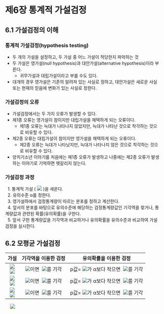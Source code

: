 # 제6장 통계적 가설검정

## 6.1 가설검정의 이해

### 통계적 가설검정(hypothesis testing)

- 두 개의 가설을 설정하고, 두 가설 중 어느 가설이 적당한지 파악하는 것
- 두 가설은 영가설(null hypothesis)과 대안가설(alternative hypothesis)이라 부른다.
  - 귀무가설과 대립가설이라고 부를 수도 있다.
- 대개의 경우 영가설은 기존의 알려져 있는 사실로 정하고, 대안가설은 새로운 사실 또는 현재의 믿음에 변화가 있는 사실로 정한다.

### 가설검정의 오류

- 가설검정에서는 두 가지 오류가 발생할 수 있다.
- 제1종 오류는 영가설이 참이지만 대립가설을 채택하게 되는 오류이다.
  - 제1종 오류는 늑대가 나타나지 않았지만, 늑대가 나타난 것으로 착각하는 것으로 비유할 수 있다.
- 제2종 오류는 대립가설이 참이지만 영가설을 채택하게 되는 오류이다.
  - 제2종 오류는 늑대가 나타났지만, 늑대가 나타나지 않은 것으로 착각하는 것으로 비유할 수 있다.
- 양치기소년 이야기를 처음에는 제1종 오류가 발생하고 나중에는 제2종 오류가 발생하는 이야기로 기억하면 헷갈리지 않는다.

### 가설검정 과정

&nbsp;&nbsp;1. 통계적 가설 (&nbsp;<img src="https://latex.codecogs.com/svg.latex?H_{0},H_{1}" /> )을 세운다.  
&nbsp;&nbsp;2. 유의수준 α를 정한다.  
&nbsp;&nbsp;3. 영가설하에서 검정통계량이 따르는 분포를 정하고 계산한다.  
&nbsp;&nbsp;4. 앞서의 분포를 바탕으로 유의수준에 해당하는 검정통계량값인 기각역을 찾거나, 통계량값과 관련된 확률(유의확률)을 구한다.  
&nbsp;&nbsp;5. 앞서 구한 통계량값을 기각역과 비교하거나 유의확률을 유의수준과 비교하여 가설검정을 실시한다.  

## 6.2 모평균 가설검정

|가설|기각역을 이용한 검정|유의확률을 이용한 검정|
|:---:|:---:|:---:|
|<img src="https://latex.codecogs.com/svg.latex?H_{0}:\mu=\mu_{0}"/></br><img src="https://latex.codecogs.com/svg.latex?H_{1}:\mu>\mu_{1}"/>|<img src="https://latex.codecogs.com/svg.latex?T>t_{n-1,\alpha}"/>이면 &nbsp;<img src="https://latex.codecogs.com/svg.latex?H_0"/>를 기각|p값=&nbsp;<img src="https://latex.codecogs.com/svg.latex?P(T>t_{obs}\mid{H}_{0})" />가 α보다 작으면 &nbsp;<img src="https://latex.codecogs.com/svg.latex?H_{0}" />를 기각|
|<img src="https://latex.codecogs.com/svg.latex?H_{0}:\mu=\mu_{0}"/></br><img src="https://latex.codecogs.com/svg.latex?H_{1}:\mu<\mu_{1}"/>|<img src="https://latex.codecogs.com/svg.latex?T<-t_{n-1,\alpha}"/>이면 &nbsp;<img src="https://latex.codecogs.com/svg.latex?H_0"/>를 기각|p값=&nbsp;<img src="https://latex.codecogs.com/svg.latex?P(T<t_{obs}\mid{H}_{0})" />가 α보다 작으면 &nbsp;<img src="https://latex.codecogs.com/svg.latex?H_{0}" />를 기각|
|<img src="https://latex.codecogs.com/svg.latex?H_{0}:\mu=\mu_{0}"/></br><img src="https://latex.codecogs.com/svg.latex?H_{1}:\mu\neq\mu_{1}"/>|<img src="https://latex.codecogs.com/svg.latex?{\mid}T{\mid}>t_{n-1,\alpha/2}"/>이면 &nbsp;<img src="https://latex.codecogs.com/svg.latex?H_0"/>를 기각|p값=&nbsp;<img src="https://latex.codecogs.com/svg.latex?P({\mid}T{\mid}>t_{obs}\mid{H}_{0})" />가 α보다 작으면 &nbsp;<img src="https://latex.codecogs.com/svg.latex?H_{0}" />를 기각|

&nbsp;&nbsp;&nbsp;&nbsp;<img src="https://latex.codecogs.com/svg.latex?\mu" />

